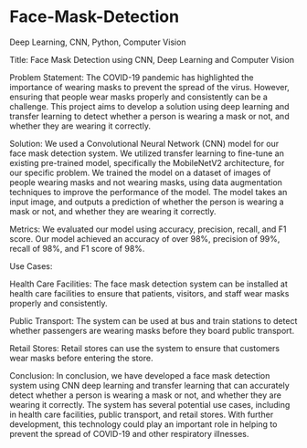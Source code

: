 # Face-Mask-Detection
Deep Learning, CNN, Python, Computer Vision

Title: Face Mask Detection using CNN, Deep Learning and Computer Vision

Problem Statement: The COVID-19 pandemic has highlighted the importance of wearing masks to prevent the spread of the virus. However, ensuring that people wear masks properly and consistently can be a challenge. This project aims to develop a solution using deep learning and transfer learning to detect whether a person is wearing a mask or not, and whether they are wearing it correctly.

Solution: We used a Convolutional Neural Network (CNN) model for our face mask detection system. We utilized transfer learning to fine-tune an existing pre-trained model, specifically the MobileNetV2 architecture, for our specific problem. We trained the model on a dataset of images of people wearing masks and not wearing masks, using data augmentation techniques to improve the performance of the model. The model takes an input image, and outputs a prediction of whether the person is wearing a mask or not, and whether they are wearing it correctly.

Metrics: We evaluated our model using accuracy, precision, recall, and F1 score. Our model achieved an accuracy of over 98%, precision of 99%, recall of 98%, and F1 score of 98%.

Use Cases:

Health Care Facilities: The face mask detection system can be installed at health care facilities to ensure that patients, visitors, and staff wear masks properly and consistently.

Public Transport: The system can be used at bus and train stations to detect whether passengers are wearing masks before they board public transport.

Retail Stores: Retail stores can use the system to ensure that customers wear masks before entering the store.

Conclusion: In conclusion, we have developed a face mask detection system using CNN deep learning and transfer learning that can accurately detect whether a person is wearing a mask or not, and whether they are wearing it correctly. The system has several potential use cases, including in health care facilities, public transport, and retail stores. With further development, this technology could play an important role in helping to prevent the spread of COVID-19 and other respiratory illnesses.
